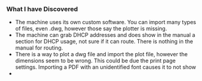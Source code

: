 
### What I have Discovered
- The machine uses its own custom software. You can import many types of files, even .dwg, however those say the plotter is missing.
- The machine can grab DHCP addresses and does show in the manual a section for DHCP usage, not sure if it can route. There is nothing in the manual for routing. 
- There is a way to plot a dwg file and import the plot file, however the dimensions seem to be wrong. This could be due the print page settings. Importing a PDF with an unidentified font causes it to not show
- 